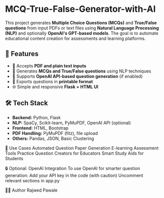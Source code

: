 # MCQ-True-False-Generator-with-AI

This project generates **Multiple Choice Questions (MCQs)** and **True/False questions** from input PDFs or text files using **Natural Language Processing (NLP)** and optionally **OpenAI's GPT-based models**. The goal is to automate educational content creation for assessments and learning platforms.


## 🚀 Features

- 🧾 Accepts **PDF and plain text inputs**
- 🤖 Generates **MCQs and True/False questions** using NLP techniques
- 🧠 Supports **OpenAI API-based question generation** (if enabled)
- 📄 Exports questions in **printable format**
- 🌐 Simple and responsive **Flask + HTML UI**


## 🛠 Tech Stack

- **Backend:** Python, Flask  
- **NLP:** SpaCy, Scikit-learn, PyMuPDF, OpenAI API (optional)  
- **Frontend:** HTML, Bootstrap  
- **PDF Handling:** PyMuPDF (fitz), file upload  
- **Others:** Pandas, JSON, Basic Clustering


📌 Use Cases
Automated Question Paper Generation
E-learning Assessment Tools
Practice Question Creators for Educators
Smart Study Aids for Students

🔒 Optional: OpenAI Integration
To use OpenAI for smarter question generation:
Add your API key in the code (with caution)
Uncomment relevant sections in app.py

🧑‍💻 Author
Rajwed Pawale
